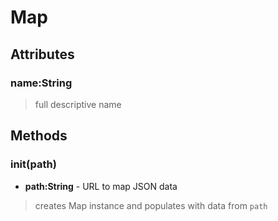 # Map



## Attributes

### name:String
> full descriptive name



## Methods

### init(path)
- **path:String** - URL to map JSON data

> creates Map instance and populates with data from `path`